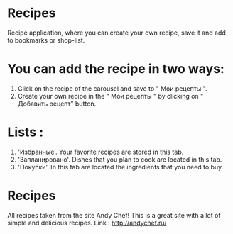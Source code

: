 # Recipes

Recipe application, where you can create your own recipe, save it and add to bookmarks or shop-list.

# You can add the recipe in two ways:
1. Сlick on the recipe of the carousel and save to " Мои рецепты ".
2. Create your own recipe in the " Мои рецепты " by clicking on " Добавить рецепт" button.

# Lists :
1. 'Избранные'. Your favorite recipes are stored in this tab.
2. 'Запланировано'. Dishes that you plan to cook are located in this tab.
3. 'Покупки'. In this tab are located the ingredients that you need to buy.


# Recipes

All recipes taken from the site Andy Chef! This is a great site with a lot of simple and delicious recipes.
Link : http://andychef.ru/
